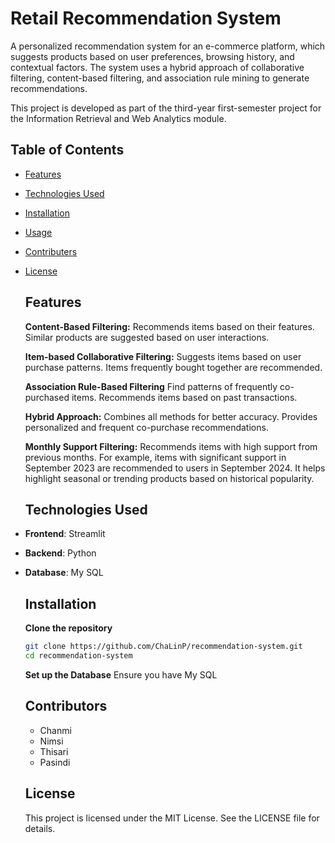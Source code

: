 # Retail Recommendation System

A personalized recommendation system for an e-commerce platform, which suggests products based on user preferences, browsing history, and contextual factors. The system uses a hybrid approach of collaborative filtering, content-based filtering, and association rule mining to generate recommendations.

This project is developed as part of the third-year first-semester project for the Information Retrieval and Web Analytics module.

## Table of Contents

- [Features](#features)
- [Technologies Used](#technologies-used)
- [Installation](#installation)
- [Usage](#usage)
- [Contributers](#contributers)
- [License](#license)

  ## Features

  **Content-Based Filtering:**
  Recommends items based on their features.
  Similar products are suggested based on user interactions.
  
  **Item-based Collaborative Filtering:**
  Suggests items based on user purchase patterns.
  Items frequently bought together are recommended.
  
  **Association Rule-Based Filtering**
  Find patterns of frequently co-purchased items.
  Recommends items based on past transactions.
  
  **Hybrid Approach:**
  Combines all methods for better accuracy.
  Provides personalized and frequent co-purchase recommendations.
  
  **Monthly Support Filtering:**
  Recommends items with high support from previous months.
  For example, items with significant support in September 2023 are recommended to users in September 2024.
  It helps highlight seasonal or trending products based on historical popularity.

  ## Technologies Used

- **Frontend**: Streamlit
- **Backend**: Python
- **Database**: My SQL

  ## Installation

  **Clone the repository**
  ```bash
  git clone https://github.com/ChaLinP/recommendation-system.git
  cd recommendation-system
  ```
  **Set up the Database**
  Ensure you have My SQL
  
 
  ## Contributors
  - Chanmi
  - Nimsi
  - Thisari
  - Pasindi

  ## License
  This project is licensed under the MIT License. See the LICENSE file for details.

  
